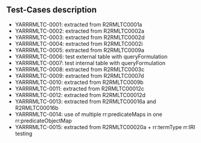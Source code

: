 ## Test-Cases description


- YARRRMLTC-0001: extracted from R2RMLTC0001a
- YARRRMLTC-0002: extracted from R2RMLTC0002a
- YARRRMLTC-0003: extracted from R2RMLTC0002d
- YARRRMLTC-0004: extracted from R2RMLTC0002i
- YARRRMLTC-0005: extracted from R2RMLTC0009a
- YARRRMLTC-0006: test external table with queryFormulation
- YARRRMLTC-0007: test internal table with queryFormulation
- YARRRMLTC-0008: extracted from R2RMLTC0003c
- YARRRMLTC-0009: extracted from R2RMLTC0007d
- YARRRMLTC-0010: extracted from R2RMLTC0009b
- YARRRMLTC-0011: extracted from R2RMLTC00012c
- YARRRMLTC-0012: extracted from R2RMLTC00012d
- YARRRMLTC-0013: extracted from R2RMLTC00016a and R2RMLTC00016b
- YARRRMLTC-0014: use of multiple rr:predicateMaps in one rr:predicateObjectMap
- YARRRMLTC-0015: extracted from R2RMLTC00020a + rr:termType rr:IRI testing